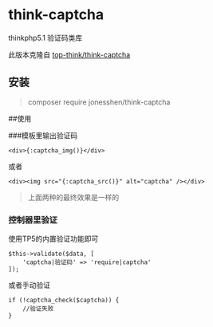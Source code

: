 # think-captcha
thinkphp5.1 验证码类库

此版本克隆自 [top-think/think-captcha](https://github.com/top-think/think-captcha)

## 安装
> composer require jonesshen/think-captcha


##使用

###模板里输出验证码

~~~
<div>{:captcha_img()}</div>
~~~
或者
~~~
<div><img src="{:captcha_src()}" alt="captcha" /></div>
~~~
> 上面两种的最终效果是一样的

### 控制器里验证
使用TP5的内置验证功能即可
~~~
$this->validate($data, [
    'captcha|验证码' => 'require|captcha'
]);
~~~
或者手动验证
~~~
if (!captcha_check($captcha)) {
    //验证失败
}
~~~
